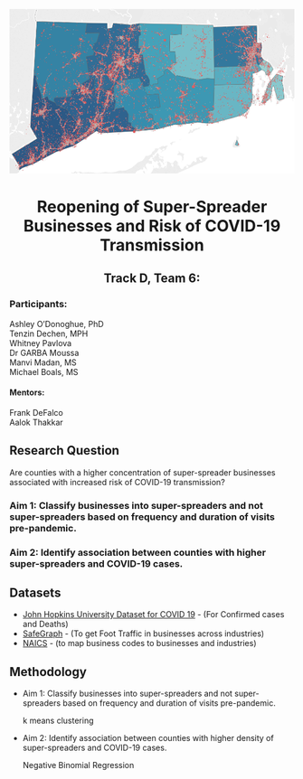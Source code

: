 


![County-level Number of super-spreader businesses](visualizations/Map1.png "Legend")



<h1 align=center>Reopening of Super-Spreader Businesses and Risk of COVID-19 Transmission</h1>


<h2 align=center>Track D, Team 6:</h2>

<h3>Participants: </h3>

Ashley O’Donoghue, PhD<br>
Tenzin Dechen, MPH<br>
Whitney Pavlova<br>
Dr GARBA Moussa<br>
Manvi Madan, MS<br>
Michael Boals, MS<br>

<h4>Mentors:</h4>

Frank DeFalco<br>
Aalok Thakkar

<h2>Research Question</h2>


Are counties with a higher concentration of super-spreader businesses associated with increased risk of COVID-19 transmission?
 
### Aim 1: Classify businesses into super-spreaders and not super-spreaders based on frequency and duration of visits pre-pandemic.

### Aim 2: Identify association between counties with higher super-spreaders and COVID-19 cases.

## Datasets
* [John Hopkins University Dataset for COVID 19](https://github.com/CSSEGISandData/COVID-19) - (For Confirmed cases and Deaths) 
* [SafeGraph](https://www.safegraph.com/covid-19-data-consortium) - (To get Foot Traffic in businesses across industries)
* [NAICS](https://www.naics.com/search/) - (to map business codes to businesses and industries)


## Methodology 

* Aim 1: Classify businesses into super-spreaders and not super-spreaders based on frequency and duration of visits pre-pandemic.

    k means clustering
    
* Aim 2: Identify association between counties with higher density of super-spreaders and COVID-19 cases.

    Negative Binomial Regression 
